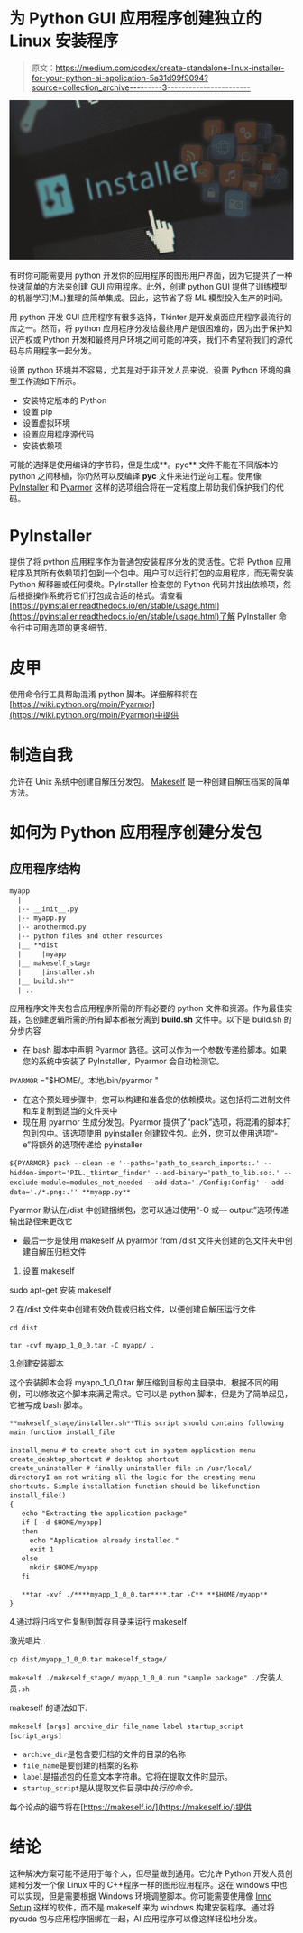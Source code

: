 # 为 Python GUI 应用程序创建独立的 Linux 安装程序

> 原文：<https://medium.com/codex/create-standalone-linux-installer-for-your-python-ai-application-5a31d99f9094?source=collection_archive---------3----------------------->

![](img/b6c4d051957bda8f13aaba3226d881f6.png)

有时你可能需要用 python 开发你的应用程序的图形用户界面，因为它提供了一种快速简单的方法来创建 GUI 应用程序。此外，创建 python GUI 提供了训练模型的机器学习(ML)推理的简单集成。因此，这节省了将 ML 模型投入生产的时间。

用 python 开发 GUI 应用程序有很多选择，Tkinter 是开发桌面应用程序最流行的库之一。然而，将 python 应用程序分发给最终用户是很困难的，因为出于保护知识产权或 Python 开发和最终用户环境之间可能的冲突，我们不希望将我们的源代码与应用程序一起分发。

设置 python 环境并不容易，尤其是对于非开发人员来说。设置 Python 环境的典型工作流如下所示。

*   安装特定版本的 Python
*   设置 pip
*   设置虚拟环境
*   设置应用程序源代码
*   安装依赖项

可能的选择是使用编译的字节码，但是生成**。pyc** 文件不能在不同版本的 python 之间移植，你仍然可以反编译 **pyc** 文件来进行逆向工程。使用像 [PyInstaller](http://www.pyinstaller.org/) 和 [Pyarmor](https://wiki.python.org/moin/Pyarmor) 这样的选项组合将在一定程度上帮助我们保护我们的代码。

# PyInstaller

提供了将 python 应用程序作为普通包安装程序分发的灵活性。它将 Python 应用程序及其所有依赖项打包到一个包中。用户可以运行打包的应用程序，而无需安装 Python 解释器或任何模块。PyInstaller 检查您的 Python 代码并找出依赖项，然后根据操作系统将它们打包成合适的格式。请查看[https://pyinstaller.readthedocs.io/en/stable/usage.html](https://pyinstaller.readthedocs.io/en/stable/usage.html)了解 PyInstaller 命令行中可用选项的更多细节。

# 皮甲

使用命令行工具帮助混淆 python 脚本。详细解释将在[https://wiki.python.org/moin/Pyarmor](https://wiki.python.org/moin/Pyarmor)中提供

# 制造自我

允许在 Unix 系统中创建自解压分发包。 [Makeself](https://makeself.io/) 是一种创建自解压档案的简单方法。

# 如何为 Python 应用程序创建分发包

## 应用程序结构

```
myapp
  |
  |-- __init__.py
  |-- myapp.py
  |-- anothermod.py
  |-- python files and other resources
  |__ **dist
  |     |myapp
  |__ makeself_stage
  |     |installer.sh
  |__ build.sh**
  | ..
```

应用程序文件夹包含应用程序所需的所有必要的 python 文件和资源。作为最佳实践，包创建逻辑所需的所有脚本都被分离到 **build.sh** 文件中。以下是 build.sh 的分步内容

*   在 bash 脚本中声明 Pyarmor 路径。这可以作为一个参数传递给脚本。如果您的系统中安装了 PyInstaller，Pyarmor 会自动检测它。

`PYARMOR` ="$HOME/。本地/bin/pyarmor "

*   在这个预处理步骤中，您可以构建和准备您的依赖模块。这包括将二进制文件和库复制到适当的文件夹中
*   现在用 pyarmor 生成分发包。Pyarmor 提供了“pack”选项，将混淆的脚本打包到包中。该选项使用 pyinstaller 创建软件包。此外，您可以使用选项“-e”将额外的选项传递给 pyinstaller

`${PYARMOR} pack --clean -e '--paths='path_to_search_imports:.' --hidden-import='PIL._tkinter_finder' --add-binary='path_to_lib.so:.' --exclude-module=modules_not_needed --add-data='./Config:Config' --add-data='./*.png:.'' **myapp.py**`

Pyarmor 默认在/dist 中创建捆绑包，您可以通过使用“-O 或— output”选项传递输出路径来更改它

*   最后一步是使用 makeself 从 pyarmor from /dist 文件夹创建的包文件夹中创建自解压归档文件

1.  设置 makeself

sudo apt-get 安装 makeself

2.在/dist 文件夹中创建有效负载或归档文件，以便创建自解压运行文件

`cd dist`

`tar -cvf myapp_1_0_0.tar -C myapp/ .`

3.创建安装脚本

这个安装脚本会将 myapp_1_0_0.tar 解压缩到目标的主目录中。根据不同的用例，可以修改这个脚本来满足需求。它可以是 python 脚本，但是为了简单起见，它被写成 bash 脚本。

```
**makeself_stage/installer.sh**This script should contains following main function install_file 

install_menu # to create short cut in system application menu
create_desktop_shortcut # desktop shortcut
create_uninstaller # finally uninstaller file in /usr/local/ directoryI am not writing all the logic for the creating menu shortcuts. Simple installation function should be likefunction install_file() 
{ 
   echo "Extracting the application package"
   if [ -d $HOME/myapp] 
   then
     echo "Application already installed." 
     exit 1
   else
     mkdir $HOME/myapp
   fi

   **tar -xvf ./****myapp_1_0_0.tar****.tar -C** **$HOME/myapp**
}
```

4.通过将归档文件复制到暂存目录来运行 makeself

激光唱片..

`cp dist/myapp_1_0_0.tar makeself_stage/`

`makeself ./makeself_stage/ myapp_1_0_0.run "sample package" ./`安装人员`.sh`

makeself 的语法如下:

`makeself [args] archive_dir file_name label startup_script [script_args]`

*   `archive_dir`是包含要归档的文件的目录的名称
*   `file_name`是要创建的档案的名称
*   `label`是描述包的任意文本字符串。它将在提取文件时显示。
*   `startup_script`是从提取文件目录中*执行的命令。*

每个论点的细节将在[https://makeself.io/](https://makeself.io/)提供

# 结论

这种解决方案可能不适用于每个人，但尽量做到通用。它允许 Python 开发人员创建和分发一个像 Linux 中的 C++程序一样的图形应用程序。这在 windows 中也可以实现，但是需要根据 Windows 环境调整脚本。你可能需要使用像 [Inno Setup](http://www.jrsoftware.org/isinfo.php) 这样的软件，而不是 makeself 来为 windows 构建安装程序。通过将 pycuda 包与应用程序捆绑在一起，AI 应用程序可以像这样轻松地分发。